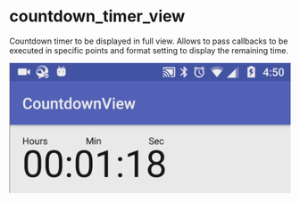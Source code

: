 # countdown_timer_view
Countdown timer to be displayed in full view. Allows to pass callbacks to be executed in specific points and format setting to display the remaining time.

![Alt text](countdownView.PNG?raw=true "Countdown view")